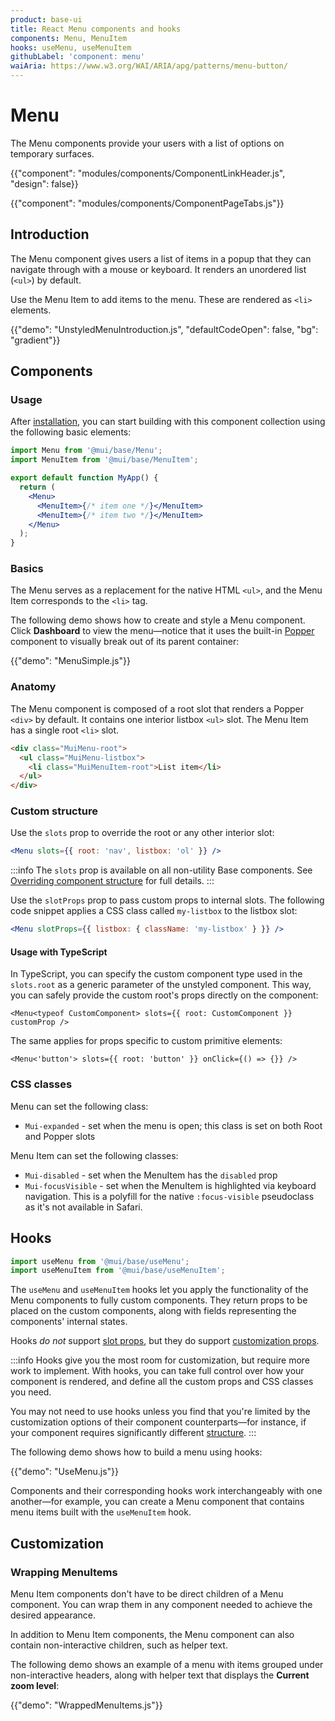 ```yaml
---
product: base-ui
title: React Menu components and hooks
components: Menu, MenuItem
hooks: useMenu, useMenuItem
githubLabel: 'component: menu'
waiAria: https://www.w3.org/WAI/ARIA/apg/patterns/menu-button/
---
```


# Menu

<p class="description">The Menu components provide your users with a list of options on temporary surfaces.</p>

{{"component": "modules/components/ComponentLinkHeader.js", "design": false}}

{{"component": "modules/components/ComponentPageTabs.js"}}

## Introduction

The Menu component gives users a list of items in a popup that they can navigate through with a mouse or keyboard.
It renders an unordered list (`<ul>`) by default.

Use the Menu Item to add items to the menu.
These are rendered as `<li>` elements.

{{"demo": "UnstyledMenuIntroduction.js", "defaultCodeOpen": false, "bg": "gradient"}}

## Components

### Usage

After [installation](/base-ui/getting-started/quickstart/#installation), you can start building with this component collection using the following basic elements:

```jsx
import Menu from '@mui/base/Menu';
import MenuItem from '@mui/base/MenuItem';

export default function MyApp() {
  return (
    <Menu>
      <MenuItem>{/* item one */}</MenuItem>
      <MenuItem>{/* item two */}</MenuItem>
    </Menu>
  );
}
```

### Basics

The Menu serves as a replacement for the native HTML `<ul>`, and the Menu Item corresponds to the `<li>` tag.

The following demo shows how to create and style a Menu component.
Click **Dashboard** to view the menu—notice that it uses the built-in [Popper](/base-ui/react-popper/) component to visually break out of its parent container:

{{"demo": "MenuSimple.js"}}

### Anatomy

The Menu component is composed of a root slot that renders a Popper `<div>` by default.
It contains one interior listbox `<ul>` slot.
The Menu Item has a single root `<li>` slot.

```html
<div class="MuiMenu-root">
  <ul class="MuiMenu-listbox">
    <li class="MuiMenuItem-root">List item</li>
  </ul>
</div>
```

### Custom structure

Use the `slots` prop to override the root or any other interior slot:

```jsx
<Menu slots={{ root: 'nav', listbox: 'ol' }} />
```

:::info
The `slots` prop is available on all non-utility Base components.
See [Overriding component structure](/base-ui/guides/overriding-component-structure/) for full details.
:::

Use the `slotProps` prop to pass custom props to internal slots.
The following code snippet applies a CSS class called `my-listbox` to the listbox slot:

```jsx
<Menu slotProps={{ listbox: { className: 'my-listbox' } }} />
```

#### Usage with TypeScript

In TypeScript, you can specify the custom component type used in the `slots.root` as a generic parameter of the unstyled component. This way, you can safely provide the custom root's props directly on the component:

```tsx
<Menu<typeof CustomComponent> slots={{ root: CustomComponent }} customProp />
```

The same applies for props specific to custom primitive elements:

```tsx
<Menu<'button'> slots={{ root: 'button' }} onClick={() => {}} />
```

### CSS classes

Menu can set the following class:

- `Mui-expanded` - set when the menu is open; this class is set on both Root and Popper slots

Menu Item can set the following classes:

- `Mui-disabled` - set when the MenuItem has the `disabled` prop
- `Mui-focusVisible` - set when the MenuItem is highlighted via keyboard navigation.
  This is a polyfill for the native `:focus-visible` pseudoclass as it's not available in Safari.

## Hooks

```jsx
import useMenu from '@mui/base/useMenu';
import useMenuItem from '@mui/base/useMenuItem';
```

The `useMenu` and `useMenuItem` hooks let you apply the functionality of the Menu components to fully custom components.
They return props to be placed on the custom components, along with fields representing the components' internal states.

Hooks _do not_ support [slot props](#slot-props), but they do support [customization props](#customization).

:::info
Hooks give you the most room for customization, but require more work to implement.
With hooks, you can take full control over how your component is rendered, and define all the custom props and CSS classes you need.

You may not need to use hooks unless you find that you're limited by the customization options of their component counterparts—for instance, if your component requires significantly different [structure](#anatomy).
:::

The following demo shows how to build a menu using hooks:

{{"demo": "UseMenu.js"}}

Components and their corresponding hooks work interchangeably with one another—for example, you can create a Menu component that contains menu items built with the `useMenuItem` hook.

## Customization

### Wrapping MenuItems

Menu Item components don't have to be direct children of a Menu component.
You can wrap them in any component needed to achieve the desired appearance.

In addition to Menu Item components, the Menu component can also contain non-interactive children, such as helper text.

The following demo shows an example of a menu with items grouped under non-interactive headers, along with helper text that displays the **Current zoom level**:

{{"demo": "WrappedMenuItems.js"}}
